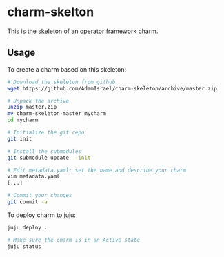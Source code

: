 # charm-skelton

This is the skeleton of an [operator framework](https://github.com/canonical/operator) charm.

## Usage

To create a charm based on this skeleton:

```bash
# Download the skeleton from github
wget https://github.com/AdamIsrael/charm-skeleton/archive/master.zip

# Unpack the archive
unzip master.zip
mv charm-skeleton-master mycharm
cd mycharm

# Initialize the git repo
git init

# Install the submodules
git submodule update --init

# Edit metadata.yaml: set the name and describe your charm
vim metadata.yaml
[...]

# Commit your changes
git commit -a
```

To deploy charm to juju:

```bash
juju deploy .

# Make sure the charm is in an Active state
juju status
```

